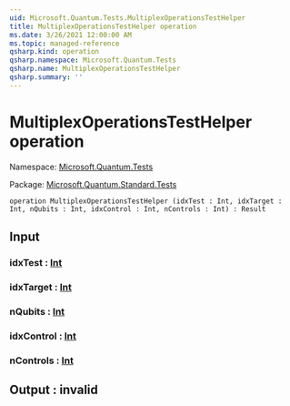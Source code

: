 ```yaml
---
uid: Microsoft.Quantum.Tests.MultiplexOperationsTestHelper
title: MultiplexOperationsTestHelper operation
ms.date: 3/26/2021 12:00:00 AM
ms.topic: managed-reference
qsharp.kind: operation
qsharp.namespace: Microsoft.Quantum.Tests
qsharp.name: MultiplexOperationsTestHelper
qsharp.summary: ''
---
```


# MultiplexOperationsTestHelper operation

Namespace: [Microsoft.Quantum.Tests](xref:Microsoft.Quantum.Tests)

Package: [Microsoft.Quantum.Standard.Tests](https://nuget.org/packages/Microsoft.Quantum.Standard.Tests)




```qsharp
operation MultiplexOperationsTestHelper (idxTest : Int, idxTarget : Int, nQubits : Int, idxControl : Int, nControls : Int) : Result
```


## Input

### idxTest : [Int](xref:microsoft.quantum.lang-ref.int)




### idxTarget : [Int](xref:microsoft.quantum.lang-ref.int)




### nQubits : [Int](xref:microsoft.quantum.lang-ref.int)




### idxControl : [Int](xref:microsoft.quantum.lang-ref.int)




### nControls : [Int](xref:microsoft.quantum.lang-ref.int)





## Output : __invalid<Result>__

